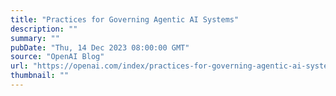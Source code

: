 ```yaml
---
title: "Practices for Governing Agentic AI Systems"
description: ""
summary: ""
pubDate: "Thu, 14 Dec 2023 08:00:00 GMT"
source: "OpenAI Blog"
url: "https://openai.com/index/practices-for-governing-agentic-ai-systems"
thumbnail: ""
---
```


